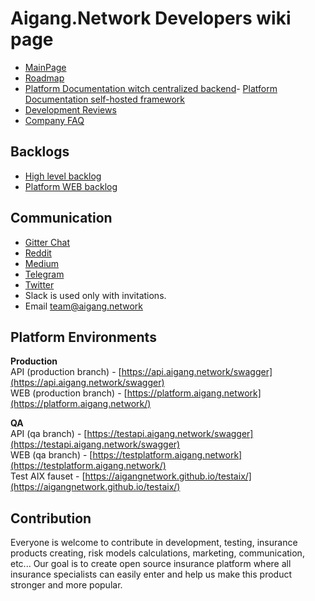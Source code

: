 # Aigang.Network Developers wiki page  

- [MainPage](https://aigang.network)  
- [Roadmap](https://docs.google.com/document/d/1e6GJCN2W39nkqQQ3oZLCq0iX7LfqsGUcPjCt00YeQfg/edit?usp=sharing)  
- [Platform Documentation witch centralized backend](http://aigang.readthedocs.io/en/latest/)- [Platform Documentation self-hosted framework](https://github.com/AigangNetwork/aigang-platform-web/blob/master/README.md)
- [Development Reviews](https://github.com/AigangNetwork/aigangnetwork.github.io/wiki)  
- [Company FAQ](FAQ.html)  
  
## Backlogs  

- [High level backlog](https://github.com/AigangNetwork/aigangnetwork.github.io/projects/1)  
- [Platform WEB backlog](https://github.com/AigangNetwork/aigang-platform-web/projects/1)  
  
## Communication

- [Gitter Chat](https://gitter.im/AigangNetwork/Lobby?utm_source=share-link&utm_medium=link&utm_campaign=share-link)  
- [Reddit](https://www.reddit.com/r/AigangNetwork/)
- [Medium](https://medium.com/aigang-network)  
- [Telegram](https://t.me/aigangnetwork)  
- [Twitter](https://twitter.com/aigangnetwork)  
- Slack is used only with invitations.  
- Email team@aigang.network  
  
## Platform Environments

**Production**  
API (production branch) - [https://api.aigang.network/swagger](https://api.aigang.network/swagger)  
WEB (production branch) - [https://platform.aigang.network](https://platform.aigang.network/)  

**QA**  
API (qa branch) - [https://testapi.aigang.network/swagger](https://testapi.aigang.network/swagger)  
WEB (qa branch) - [https://testplatform.aigang.network](https://testplatform.aigang.network/)  
Test AIX fauset - [https://aigangnetwork.github.io/testaix/](https://aigangnetwork.github.io/testaix/)

## Contribution

Everyone is welcome to contribute in development, testing, insurance products creating, risk models calculations, marketing, communication, etc... Our goal is to create open source insurance platform where all insurance specialists can easily enter and help us make this product stronger and more popular.  



 